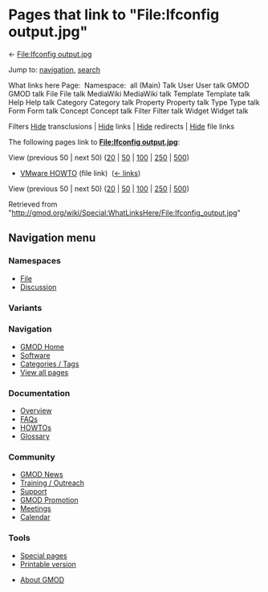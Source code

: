 <div id="mw-page-base" class="noprint">

</div>

<div id="mw-head-base" class="noprint">

</div>

<div id="content" class="mw-body" role="main">

<span id="top"></span>

<div id="mw-js-message" style="display:none;">

</div>



# <span dir="auto">Pages that link to "File:Ifconfig output.jpg"</span>

<div id="bodyContent">

<div id="contentSub">

← [File:Ifconfig
output.jpg](/wiki/File:Ifconfig_output.jpg "File:Ifconfig output.jpg")

</div>

<div id="jump-to-nav" class="mw-jump">

Jump to: [navigation](#mw-navigation), [search](#p-search)

</div>

<div id="mw-content-text">

What links here Page:  Namespace:  all (Main) Talk User User talk GMOD
GMOD talk File File talk MediaWiki MediaWiki talk Template Template talk
Help Help talk Category Category talk Property Property talk Type Type
talk Form Form talk Concept Concept talk Filter Filter talk Widget
Widget talk

Filters
[Hide](/mediawiki/index.php?title=Special:WhatLinksHere/File:Ifconfig_output.jpg&hidetrans=1 "Special:WhatLinksHere/File:Ifconfig output.jpg")
transclusions \|
[Hide](/mediawiki/index.php?title=Special:WhatLinksHere/File:Ifconfig_output.jpg&hidelinks=1 "Special:WhatLinksHere/File:Ifconfig output.jpg")
links \|
[Hide](/mediawiki/index.php?title=Special:WhatLinksHere/File:Ifconfig_output.jpg&hideredirs=1 "Special:WhatLinksHere/File:Ifconfig output.jpg")
redirects \|
[Hide](/mediawiki/index.php?title=Special:WhatLinksHere/File:Ifconfig_output.jpg&hideimages=1 "Special:WhatLinksHere/File:Ifconfig output.jpg")
file links

The following pages link to **[File:Ifconfig
output.jpg](/wiki/File:Ifconfig_output.jpg "File:Ifconfig output.jpg")**:

View (previous 50 \| next 50)
([20](/mediawiki/index.php?title=Special:WhatLinksHere/File:Ifconfig_output.jpg&limit=20 "Special:WhatLinksHere/File:Ifconfig output.jpg")
\|
[50](/mediawiki/index.php?title=Special:WhatLinksHere/File:Ifconfig_output.jpg&limit=50 "Special:WhatLinksHere/File:Ifconfig output.jpg")
\|
[100](/mediawiki/index.php?title=Special:WhatLinksHere/File:Ifconfig_output.jpg&limit=100 "Special:WhatLinksHere/File:Ifconfig output.jpg")
\|
[250](/mediawiki/index.php?title=Special:WhatLinksHere/File:Ifconfig_output.jpg&limit=250 "Special:WhatLinksHere/File:Ifconfig output.jpg")
\|
[500](/mediawiki/index.php?title=Special:WhatLinksHere/File:Ifconfig_output.jpg&limit=500 "Special:WhatLinksHere/File:Ifconfig output.jpg"))

- [VMware HOWTO](/wiki/VMware_HOWTO "VMware HOWTO") (file link) ‎
  <span class="mw-whatlinkshere-tools">([←
  links](/mediawiki/index.php?title=Special:WhatLinksHere&target=VMware+HOWTO "Special:WhatLinksHere"))</span>

View (previous 50 \| next 50)
([20](/mediawiki/index.php?title=Special:WhatLinksHere/File:Ifconfig_output.jpg&limit=20 "Special:WhatLinksHere/File:Ifconfig output.jpg")
\|
[50](/mediawiki/index.php?title=Special:WhatLinksHere/File:Ifconfig_output.jpg&limit=50 "Special:WhatLinksHere/File:Ifconfig output.jpg")
\|
[100](/mediawiki/index.php?title=Special:WhatLinksHere/File:Ifconfig_output.jpg&limit=100 "Special:WhatLinksHere/File:Ifconfig output.jpg")
\|
[250](/mediawiki/index.php?title=Special:WhatLinksHere/File:Ifconfig_output.jpg&limit=250 "Special:WhatLinksHere/File:Ifconfig output.jpg")
\|
[500](/mediawiki/index.php?title=Special:WhatLinksHere/File:Ifconfig_output.jpg&limit=500 "Special:WhatLinksHere/File:Ifconfig output.jpg"))

</div>

<div class="printfooter">

Retrieved from
"<http://gmod.org/wiki/Special:WhatLinksHere/File:Ifconfig_output.jpg>"

</div>

<div id="catlinks" class="catlinks catlinks-allhidden">

</div>

<div class="visualClear">

</div>

</div>

</div>

<div id="mw-navigation">

## Navigation menu

<div id="mw-head">



<div id="left-navigation">

<div id="p-namespaces" class="vectorTabs" role="navigation"
aria-labelledby="p-namespaces-label">

### Namespaces

- <span id="ca-nstab-image"><a href="/wiki/File:Ifconfig_output.jpg" accesskey="c"
  title="View the file page [c]">File</a></span>
- <span id="ca-talk"><a
  href="/mediawiki/index.php?title=File_talk:Ifconfig_output.jpg&amp;action=edit&amp;redlink=1"
  accesskey="t"
  title="Discussion about the content page [t]">Discussion</a></span>

</div>

<div id="p-variants" class="vectorMenu emptyPortlet" role="navigation"
aria-labelledby="p-variants-label">

### 

### Variants[](#)

<div class="menu">

</div>

</div>

</div>

<div id="right-navigation">





</div>



</div>

</div>

</div>

<div id="mw-panel">

<div id="p-logo" role="banner">

<a href="/wiki/Main_Page"
style="background-image: url(http://gmod.org/images/GMOD-cogs.png);"
title="Visit the main page"></a>

</div>

<div id="p-Navigation" class="portal" role="navigation"
aria-labelledby="p-Navigation-label">

### Navigation

<div class="body">

- <span id="n-GMOD-Home">[GMOD Home](/wiki/Main_Page)</span>
- <span id="n-Software">[Software](/wiki/GMOD_Components)</span>
- <span id="n-Categories-.2F-Tags">[Categories /
  Tags](/wiki/Categories)</span>
- <span id="n-View-all-pages">[View all
  pages](/wiki/Special:AllPages)</span>

</div>

</div>

<div id="p-Documentation" class="portal" role="navigation"
aria-labelledby="p-Documentation-label">

### Documentation

<div class="body">

- <span id="n-Overview">[Overview](/wiki/Overview)</span>
- <span id="n-FAQs">[FAQs](/wiki/Category:FAQ)</span>
- <span id="n-HOWTOs">[HOWTOs](/wiki/Category:HOWTO)</span>
- <span id="n-Glossary">[Glossary](/wiki/Glossary)</span>

</div>

</div>

<div id="p-Community" class="portal" role="navigation"
aria-labelledby="p-Community-label">

### Community

<div class="body">

- <span id="n-GMOD-News">[GMOD News](/wiki/GMOD_News)</span>
- <span id="n-Training-.2F-Outreach">[Training /
  Outreach](/wiki/Training_and_Outreach)</span>
- <span id="n-Support">[Support](/wiki/Support)</span>
- <span id="n-GMOD-Promotion">[GMOD
  Promotion](/wiki/GMOD_Promotion)</span>
- <span id="n-Meetings">[Meetings](/wiki/Meetings)</span>
- <span id="n-Calendar">[Calendar](/wiki/Calendar)</span>

</div>

</div>

<div id="p-tb" class="portal" role="navigation"
aria-labelledby="p-tb-label">

### Tools

<div class="body">

- <span id="t-specialpages"><a href="/wiki/Special:SpecialPages" accesskey="q"
  title="A list of all special pages [q]">Special pages</a></span>
- <span id="t-print"><a
  href="/mediawiki/index.php?title=Special:WhatLinksHere/File:Ifconfig_output.jpg&amp;printable=yes"
  rel="alternate" accesskey="p"
  title="Printable version of this page [p]">Printable version</a></span>

</div>

</div>

</div>

</div>

<div id="footer" role="contentinfo">

- <span id="footer-places-about">[About
  GMOD](/wiki/GMOD:About "GMOD:About")</span>

<!-- -->






</div>
